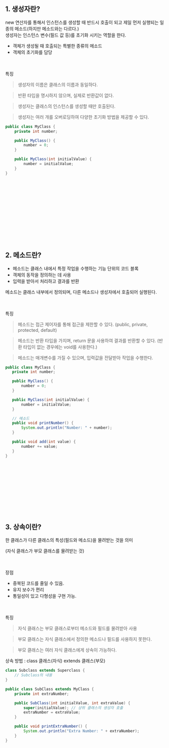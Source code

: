 ## 1. 생성자란?

new 연산자를 통해서 인스턴스를 생성할 때 반드시 호출이 되고 제일 먼저 실행되는 일종의 메소드(하지만 메소드와는 다르다.)  
생성자는 인스턴스 변수(필드 값 등)를 초기화 시키는 역할을 한다.

- 객체가 생성될 때 호출되는 특별한 종류의 메소드
- 객체의 초기화를 담당

ㅤ

특징

> 생성자의 이름은 클래스의 이름과 동일하다.

> 반환 타입을 명시하지 않으며, 실제로 반환값이 없다.

> 생성자는 클래스의 인스턴스를 생성할 때만 호출된다.

> 생성자는 여러 개를 오버로딩하여 다양한 초기화 방법을 제공할 수 있다.

```java
public class MyClass {
    private int number;

    public MyClass() {
        number = 0;
    }

    public MyClass(int initialValue) {
        number = initialValue;
    }
}
```

ㅤ

ㅤ

ㅤ

ㅤ

ㅤ

ㅤ

## 2. 메소드란?

- 메소드는 클래스 내에서 특정 작업을 수행하는 기능 단위의 코드 블록
- 객체의 동작을 정의하는 데 사용
- 입력을 받아서 처리하고 결과를 반환

메소드는 클래스 내부에서 정의되며, 다른 메소드나 생성자에서 호출되어 실행된다.

ㅤ

특징

> 메소드는 접근 제어자를 통해 접근을 제한할 수 있다. (public, private, protected, default)

> 메소드는 반환 타입을 가지며, return 문을 사용하여 결과를 반환할 수 있다. (반환 타입이 없는 경우에는 void를 사용한다.)

> 메소드는 매개변수를 가질 수 있으며, 입력값을 전달받아 작업을 수행한다.

```java
public class MyClass {
   private int number;

   public MyClass() {
       number = 0;
   }

   public MyClass(int initialValue) {
       number = initialValue;
   }

   // 메소드
   public void printNumber() {
       System.out.println("Number: " + number);
   }

   public void add(int value) {
       number += value;
   }
}
```

ㅤ
ㅤ

ㅤ

ㅤ

ㅤ

ㅤ

## 3. 상속이란?

한 클래스가 다른 클래스의 특성(필드와 메소드)을 물려받는 것을 의미

(자식 클래스가 부모 클래스를 물려받는 것)

ㅤ

장점

- 중복된 코드를 줄일 수 있음.
- 유지 보수가 편리
- 통일성이 있고 다형성을 구현 가능.

ㅤ

특징

> 자식 클래스는 부모 클래스로부터 메소드와 필드를 물려받아 사용

> 부모 클래스는 자식 클래스에서 정의한 메소드나 필드를 사용하지 못한다.

> 부모 클래스는 여러 자식 클래스에게 상속이 가능하다.

상속 방법 : class 클래스(자식) extends 클래스(부모)

```java
class Subclass extends Superclass {
    // Subclass의 내용
}

public class SubClass extends MyClass {
    private int extraNumber;

    public SubClass(int initialValue, int extraValue) {
        super(initialValue); // 상위 클래스의 생성자 호출
        extraNumber = extraValue;
    }

    public void printExtraNumber() {
        System.out.println("Extra Number: " + extraNumber);
    }
}
```
